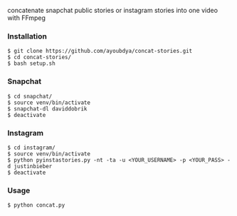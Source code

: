 concatenate snapchat public stories or instagram stories into one video with FFmpeg

### Installation

```
$ git clone https://github.com/ayoubdya/concat-stories.git
$ cd concat-stories/
$ bash setup.sh
```

### Snapchat

```
$ cd snapchat/
$ source venv/bin/activate
$ snapchat-dl daviddobrik
$ deactivate
```

### Instagram

```
$ cd instagram/
$ source venv/bin/activate
$ python pyinstastories.py -nt -ta -u <YOUR_USERNAME> -p <YOUR_PASS> -d justinbieber
$ deactivate
```

### Usage

```
$ python concat.py
```
